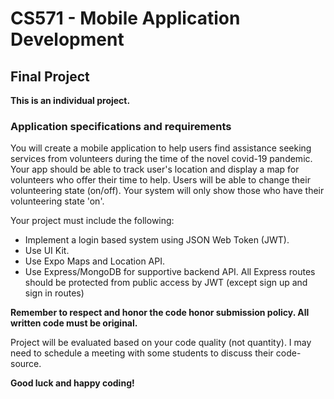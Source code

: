 # CS571 - Mobile Application Development
## Final Project 
**This is an individual project.**
### Application specifications and requirements
You will create a mobile application to help users find assistance seeking services from volunteers during the time of the novel covid-19 pandemic.  
Your app should be able to track user's location and display a map for volunteers who offer their time to help. Users will be able to change their volunteering state (on/off). Your system will only show those who have their volunteering state 'on'.  
  
Your project must include the following:
* Implement a login based system using JSON Web Token (JWT).
* Use UI Kit.
* Use Expo Maps and Location API.
* Use Express/MongoDB for supportive backend API. All Express routes should be protected from public access by JWT (except sign up and sign in routes)  
  
**Remember to respect and honor the code honor submission policy. All written code must be original.**  
  
Project will be evaluated based on your code quality (not quantity). I may need to schedule a meeting with some students to discuss their code-source.  
  
**Good luck and happy coding!**
